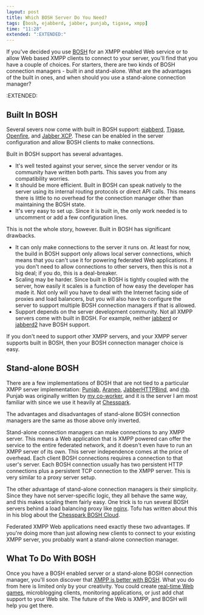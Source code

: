 ```yaml
---
layout: post
title: Which BOSH Server Do You Need?
tags: [bosh, ejabberd, jabber, punjab, tigase, xmpp]
time: "11:28"
extended: ":EXTENDED:"
---
```


If you've decided you use [BOSH](http://www.xmpp.org/tech/bosh.shtml) for an XMPP enabled Web service or to allow Web based XMPP clients to connect to your server, you'll find that you have a couple of choices.  For starters, there are two kinds of BOSH connection managers - built in and stand-alone. What are the advantages of the built in ones, and when should you use a stand-alone connection manager?

:EXTENDED:

## Built In BOSH

Several severs now come with built in BOSH support: [ejabberd](http://www.ejabberd.im), [Tigase](http://www.tigase.org), [Openfire](http://www.igniterealtime.org/projects/openfire/index.jsp), and [Jabber XCP](http://www.jabber.com).  These can be enabled in the server configuration and allow BOSH clients to make connections.

Built in BOSH support has several advantages.  

* It's well tested against your server, since the server vendor or its community have written both parts.  This saves you from any compatibility worries.
* It should be more efficient.  Built in BOSH can speak natively to the server using its internal routing protocols or direct API calls.  This means there is little to no overhead for the connection manager other than maintaining the BOSH state.
* It's very easy to set up.  Since it is built in, the only work needed is to uncomment or add a few configuration lines.

This is not the whole story, however.  Built in BOSH has significant drawbacks.

* It can only make connections to the server it runs on.  At least for now, the build in BOSH support only allows local server connections, which means that you can't use it for powering federated Web applications.  If you don't need to allow connections to other servers, then this is not a big deal; if you do, this is a deal-breaker.
* Scaling may be harder.  Since built in BOSH is tightly coupled with the server, how easily it scales is a function of how easy the developer has made it.  Not only will you have to deal with the Internet facing side of proxies and load balancers, but you will also have to configure the server to support multiple BOSH connection managers if that is allowed.
* Support depends on the server development community.  Not all XMPP servers come with built in BOSH.   For example, neither [jabberd](http://jabberd.org) or [jabberd2](http://jabberd2.xiaoka.com) have BOSH support.

If you don't need to support other XMPP servers, and your XMPP server supports built in BOSH, then your BOSH connection manager choice is easy.

## Stand-alone BOSH

There are a few implementations of BOSH that are not tied to a particular XMPP server implementation: [Punjab](http://punjab.sourceforge.net/), [Araneo](http://blog.bluendo.com/ff/bosh-connection-manager-update), [JabberHTTPBind](http://blog.jwchat.org/jhb/), and [rhb](http://rubyforge.org/projects/rhb/).  Punjab was originally written by [my co-worker](http://thetofu.com), and it is the server I am most familiar with since we use it heavily at [Chesspark](http://www.chesspark.com).  

The advantages and disadvantages of stand-alone BOSH connection managers are the same as those above only inverted.  

Stand-alone connection managers can make connections to any XMPP server.  This means a Web application that is XMPP powered can offer the service to the entire federated network, and it doesn't even have to run an XMPP server of its own.  This server independence comes at the price of overhead.  Each client BOSH connections requires a connection to that user's server.  Each BOSH connection usually has two persistent HTTP connections plus a persistent TCP connection to the XMPP server. This is very similar to a proxy server setup.

The other advantage of stand-alone connection managers is their simplicity.  Since they have not server-specific logic, they all behave the same way, and this makes scaling them fairly easy.  One trick is to run several BOSH servers behind a load balancing proxy like [nginx](http://nginx.net).  Tofu has written about this in his blog about the [Chesspark BOSH Cloud](http://thetofu.livejournal.com/71339.html).

Federated XMPP Web applications need exactly these two advantages.  If you're doing more than just allowing new clients to connect to your existing XMPP server, you probably want a stand-alone connection manager.

## What To Do With BOSH

Once you have a BOSH enabled server or a stand-alone BOSH connection manager, you'll soon discover that [XMPP is better with BOSH](https://metajack.im/2008/07/02/xmpp-is-better-with-bosh/).  What you do from here is limited only by your creativity.  You could create [real-time Web games](http://www.chesspark.com), microblogging clients, monitoring applications, or just add chat support to your Web site.  The future of the Web is XMPP, and BOSH will help you get there.
